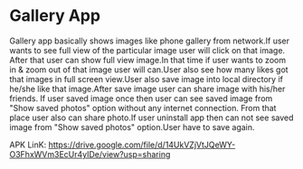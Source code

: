 # Gallery App

Gallery app basically shows images like phone gallery from network.If user wants to see full view of the particular image user
will click on that image. After that user can show full view image.In that time if user wants to zoom in & zoom out of that image user will can.User 
also see how many likes got that images in full screen view.User also save image into local directory if he/she like that image.After save image user can share image with his/her friends. 
If user saved image once then user can see saved image from "Show saved photos" option without any internet connection. From that place user also can share photo.If user uninstall app then can not see saved image from "Show saved photos" option.User have to save again.

APK LinK: https://drive.google.com/file/d/14UkVZjVtJQeWY-O3FhxWVm3EcUr4yIDe/view?usp=sharing